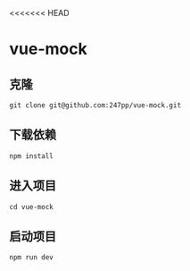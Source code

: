 <<<<<<< HEAD
# vue-mock

## 克隆
```
git clone git@github.com:247pp/vue-mock.git
```

## 下载依赖
```
npm install
```

## 进入项目
```
cd vue-mock
```

## 启动项目
```
npm run dev
```